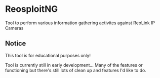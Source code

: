 # ReosploitNG
Tool to perform various information gathering activites against ReoLink IP Cameras

## Notice
This tool is for educational purposes only!

Tool is currently still in early development... Many of the features or functioning but there's still lots of clean up and features I'd like to do.
